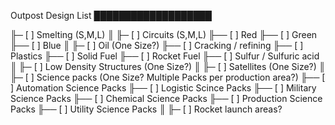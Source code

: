 Outpost Design List
███████████████████

╟─ [ ] Smelting (S,M,L)
║
╟─ [ ] Circuits (S,M,L)
╟── [ ] Red
╟── [ ] Green
╟── [ ] Blue
║
╟─ [ ] Oil (One Size?)
╟── [ ] Cracking / refining
╟── [ ] Plastics
╟── [ ] Solid Fuel
╟── [ ] Rocket Fuel
╟── [ ] Sulfur / Sulfuric acid
║
╟─ [ ] Low Density Structures (One Size?)
║
╟─ [ ] Satellites (One Size?)
║
╟─ [ ] Science packs (One Size? Multiple Packs per production area?)
╟── [ ] Automation Science Packs
╟── [ ] Logistic Scince Packs
╟── [ ] Military Science Packs
╟── [ ] Chemical Science Packs
╟── [ ] Production Science Packs
╟── [ ] Utility Science Packs
║
╟─ [ ] Rocket launch areas?
